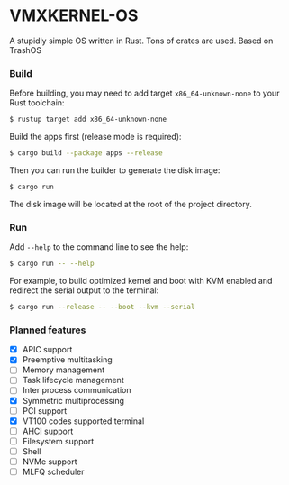 # VMXKERNEL-OS

A stupidly simple OS written in Rust. Tons of crates are used. Based on TrashOS

### Build

Before building, you may need to add target `x86_64-unknown-none` to your Rust toolchain:

```bash
$ rustup target add x86_64-unknown-none
```

Build the apps first (release mode is required):

```bash
$ cargo build --package apps --release
```

Then you can run the builder to generate the disk image:

```bash
$ cargo run
```

The disk image will be located at the root of the project directory.

### Run

Add `--help` to the command line to see the help:

```bash
$ cargo run -- --help
```

For example, to build optimized kernel and boot with KVM enabled and redirect the serial output to the terminal:

```bash
$ cargo run --release -- --boot --kvm --serial
```

### Planned features

- [x] APIC support
- [x] Preemptive multitasking
- [ ] Memory management
- [ ] Task lifecycle management
- [ ] Inter process communication
- [x] Symmetric multiprocessing
- [ ] PCI support
- [x] VT100 codes supported terminal
- [ ] AHCI support
- [ ] Filesystem support
- [ ] Shell
- [ ] NVMe support
- [ ] MLFQ scheduler
